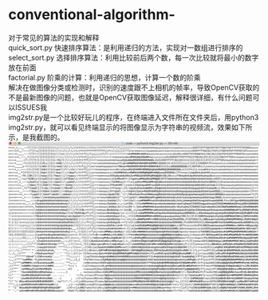# conventional-algorithm-
对于常见的算法的实现和解释                                                                                                         
quick_sort.py 快速排序算法：是利用递归的方法，实现对一数组进行排序的                                                                   
select_sort.py 选择排序算法：利用比较前后两个数，每一次比较就将最小的数字放在前面                                                         
factorial.py 阶乘的计算：利用递归的思想，计算一个数的阶乘                                                                             
解决在做图像分类或检测时，识别的速度跟不上相机的帧率，导致OpenCV获取的不是最新图像的问题，也就是OpenCV获取图像延迟，解释很详细，有什么问题可以ISSUES我                                                                                                                             
img2str.py是一个比较好玩儿的程序，在终端进入文件所在文件夹后，用python3 img2str.py，就可以看见终端显示的将图像显示为字符串的视频流，效果如下所示，是我截图的。
![图像转字符](img/img2str.png)
